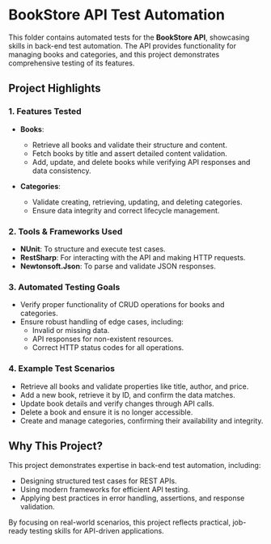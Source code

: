 # BookStore API Test Automation

This folder contains automated tests for the **BookStore API**, showcasing skills in back-end test automation. The API provides functionality for managing books and categories, and this project demonstrates comprehensive testing of its features.

## Project Highlights

### 1. Features Tested
- **Books**:
  - Retrieve all books and validate their structure and content.
  - Fetch books by title and assert detailed content validation.
  - Add, update, and delete books while verifying API responses and data consistency.

- **Categories**:
  - Validate creating, retrieving, updating, and deleting categories.
  - Ensure data integrity and correct lifecycle management.

### 2. Tools & Frameworks Used
- **NUnit**: To structure and execute test cases.
- **RestSharp**: For interacting with the API and making HTTP requests.
- **Newtonsoft.Json**: To parse and validate JSON responses.

### 3. Automated Testing Goals
- Verify proper functionality of CRUD operations for books and categories.
- Ensure robust handling of edge cases, including:
  - Invalid or missing data.
  - API responses for non-existent resources.
  - Correct HTTP status codes for all operations.

### 4. Example Test Scenarios
- Retrieve all books and validate properties like title, author, and price.
- Add a new book, retrieve it by ID, and confirm the data matches.
- Update book details and verify changes through API calls.
- Delete a book and ensure it is no longer accessible.
- Create and manage categories, confirming their availability and integrity.

## Why This Project?
This project demonstrates expertise in back-end test automation, including:
- Designing structured test cases for REST APIs.
- Using modern frameworks for efficient API testing.
- Applying best practices in error handling, assertions, and response validation.

By focusing on real-world scenarios, this project reflects practical, job-ready testing skills for API-driven applications.